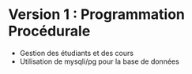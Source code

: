 # Version 1 : Programmation Procédurale
- Gestion des étudiants et des cours
- Utilisation de mysqli/pg pour la base de données
